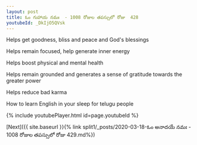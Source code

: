 ```yaml
---
layout: post
title: ఓం గుహాయ నమః  - 1008 రోజుల తపస్సులో రోజు  428
youtubeId: _DkIjO5QVsk
---
```

 
 
Helps get goodness, bliss and peace and God's blessings
 
Helps remain focused, help generate inner energy 
 
Helps boost physical and mental health 
 
Helps remain grounded and generates a sense of gratitude towards the greater power 
 
Helps reduce bad karma
 
How to learn English in your sleep for telugu people
 
 
 
 


{% include youtubePlayer.html id=page.youtubeId %}
 
[Next]({{ site.baseurl }}{% link split1/_posts/2020-03-18-ఓం అనాదయే నమః  - 1008 రోజుల తపస్సులో రోజు  429.md%})
 
